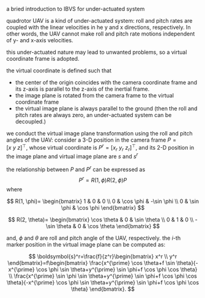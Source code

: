 a bried introduction to IBVS for under-actuated system

quadrotor UAV is a kind of under-actuated system: roll and pitch rates are coupled with the linear velocities in he y and x directions, respectively. In other words, the UAV cannot make roll and pitch rate motions independent of y- and x-axis velocities.

this under-actuated nature may lead to unwanted problems, so a virtual coordinate frame is adopted. 

the virtual coordinate is defined such that 
- the center of the origin coincides with the camera coordinate frame and its z-axis is parallel to the z-axis of the inertial frame.
- the image plane is rotated from the camera frame to the virtual coordinate frame
- the virtual image plane is always parallel to the ground (then the roll and pitch rates are always zero, an under-actuated system can be decoupled.)

we conduct the virtual image plane transformation using the roll and pitch angles of the UAV: consider a 3-D position in the camera frame $P = [x ~y ~z]^{\top}$, whose virtual coordinate is $P^r = [x_r ~y_r ~z_r]^\top$, and its 2-D position in the image plane and virtual image plane are $s$ and $s^r$

the relationship between $P$ and $P^r$ can be expressed as $$P^r = R(1,\phi)R(2,\phi)P$$ where 

$$
R(1, \phi)=
\begin{bmatrix}
1 & 0 & 0 \\
0 & \cos \phi & -\sin \phi \\
0 & \sin \phi & \cos \phi
\end{bmatrix}
$$

$$
R(2, \theta)=
\begin{bmatrix}
\cos \theta & 0 & \sin \theta \\
0 & 1 & 0 \\
-\sin \theta & 0 & \cos \theta
\end{bmatrix}
$$

and, $\phi$ and $\theta$ are roll and pitch angle of the UAV, respectively. the $i$-th marker position in the virtual image plane can be computed as:

$$
\boldsymbol{s}^r=\frac{f}{z^r}\begin{bmatrix}
x^r \\
y^r
\end{bmatrix}=f\begin{bmatrix}
\frac{x^{\prime} \cos \theta+f \sin \theta}{-x^{\prime} \cos \phi \sin \theta+y^{\prime} \sin \phi+f \cos \phi \cos \theta} \\
\frac{x^{\prime} \sin \phi \sin \theta+y^{\prime} \sin \phi+f \cos \phi \cos \theta}{-x^{\prime} \cos \phi \sin \theta+y^{\prime} \sin \phi+f \cos \phi \cos \theta}
\end{bmatrix}.
$$
